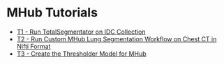 # MHub Tutorials

- [T1 - Run TotalSegmentator on IDC Collection](./run_totalsegmentator_on_idc_collection/mhub_tutorial_001.md)
- [T2 - Run Custom MHub Lung Segmentation Workflow on Chest CT in Nifti Format
](./run_lungmask_on_chestct_in_nifti_format/mhub_tutorial_002.md)
- [T3 - Create the Thresholder Model for MHub](./create_thresholder_model_for_mhub/mhub_tutorial_003.md)
